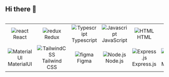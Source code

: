 ## Hi there 👋

<div style="display: flex; align-items: flex-start; align: center">
  <table align="center">
    <tr>
      <td align="center" width="88">
        <img src="https://skillicons.dev/icons?i=react" alt="react" />
        <br> React
      </td>
      <td align="center" width="88">
        <img src="https://skillicons.dev/icons?i=redux" alt="redux" />
        <br>Redux
      </td>
      <td align="center" width="88">
        <img src="https://skillicons.dev/icons?i=typescript" alt="Typescript" />
        <br>Typescript
      </td>
      <td align="center" width="88">
        <img src="https://skillicons.dev/icons?i=javascript" alt="Javascript" />
        <br>JavaScript
      </td>
      <td align="center" width="88">
        <img src="https://skillicons.dev/icons?i=html" alt="HTML" />
        <br>HTML
      </td>
      <td align="center" width="88">
        <img src="https://skillicons.dev/icons?i=css" alt="CSS" />
        <br>CSS
      </td>
      <td align="center" width="88">
        <img src="https://skillicons.dev/icons?i=git" alt="git" />
        <br>Git
      </td>
      <td align="center" width="88">
        <img src="https://skillicons.dev/icons?i=scss" alt="SCSS" />
        <br>SCSS
      </td>
    </tr>
    <tr>
      <td align="center" width="88">
        <img src="https://skillicons.dev/icons?i=materialui" alt="MaterialUI" />
        <br>MaterialUI
      </td>
      <td align="center" width="88">
        <img src="https://skillicons.dev/icons?i=tailwindcss" alt="TailwindCSS" />
        <br>Tailwind CSS
      </td>
      <td align="center" width="88">
        <img src="https://skillicons.dev/icons?i=figma" alt="figma" />
        <br>Figma
      </td>
      <td align="center" width="88">
        <img src="https://skillicons.dev/icons?i=nodejs" alt="Node.js" />
        <br>Node.js
      </td>
      <td align="center" width="88">
        <img src="https://skillicons.dev/icons?i=express" alt="Express.js" />
        <br>Express.js
      </td>
      <td align="center" width="88">
        <img src="https://skillicons.dev/icons?i=mongodb" alt="MongoDB" />
        <br>MongoDB
      </td>
      <td align="center" width="88">
        <img src="https://skillicons.dev/icons?i=mysql" alt="MySQL" />
        <br>MySQL
      </td>
    </tr>
  </table>
</div>
